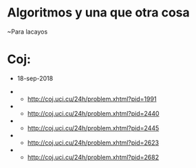 # Algoritmos y una que otra cosa
~Para lacayos

# Coj:

- 18-sep-2018

- - http://coj.uci.cu/24h/problem.xhtml?pid=1991
- - http://coj.uci.cu/24h/problem.xhtml?pid=2440
- - http://coj.uci.cu/24h/problem.xhtml?pid=2445
- - http://coj.uci.cu/24h/problem.xhtml?pid=2623
- - http://coj.uci.cu/24h/problem.xhtml?pid=2682